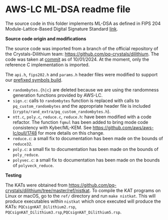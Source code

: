 # AWS-LC ML-DSA readme file

The source code in this folder implements ML-DSA as defined in FIPS 204 Module-Lattice-Based Digital Signature Standard [link](https://csrc.nist.gov/pubs/fips/204/final).

**Source code origin and modifications** 

The source code was imported from a branch of the official repository of the Crystals-Dilithium team: https://github.com/pq-crystals/dilithium. The code was taken at [commit](https://github.com/pq-crystals/dilithium/commit/cbcd8753a43402885c90343cd6335fb54712cda1) as of 10/01/2024. At the moment, only the reference C implementation is imported.

The `api.h`, `fips202.h` and `params.h` header files were modified to support our [prefixed symbols build](https://github.com/awslabs/aws-lc/blob/main/BUILDING.md#building-with-prefixed-symbols).

- `randombytes.{h|c}` are deleted because we are using the randomness generation functions provided by AWS-LC.
- `sign.c`: calls to `randombytes` function is replaced with calls to `pq_custom_randombytes` and the appropriate header file is included (`crypto/rand_extra/pq_custom_randombytes.h`).
- `ntt.c`, `poly.c`, `reduce.c`, `reduce.h`: have been modified with a code refactor. The function `fqmul` has been added to bring mode code consistency with Kyber/ML-KEM. See https://github.com/aws/aws-lc/pull/1748 for more details on this change.
- `reduce.c`: a small fix to documentation has been made on the bounds of `reduce32`.
- `poly.c`: a small fix to documentation has been made on the bounds of `poly_reduce`.
- `polyvec.c`: a small fix to documentation has been made on the bounds of `polyveck_reduce`.

**Testing** 

The KATs were obtained from https://github.com/pq-crystals/dilithium/tree/master/ref/nistkat.
To compile the KAT programs on Linux or macOS, go to the `ref/` directory and run `make nistkat`. This will produce executables within `nistkat` which once executed will produce the KATs: `PQCsignKAT_Dilithium2.rsp`, `PQCsignKAT_Dilithium3.rsp`,`PQCsignKAT_Dilithium5.rsp`.
